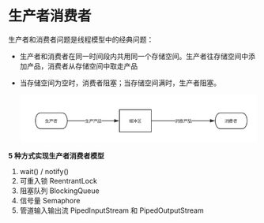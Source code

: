 # 生产者消费者

生产者和消费者问题是线程模型中的经典问题：

- 生产者和消费者在同一时间段内共用同一个存储空间。生产者往存储空间中添加产品，消费者从存储空间中取走产品
- 当存储空间为空时，消费者阻塞；当存储空间满时，生产者阻塞。

    ![](Untitled-72ec5476-025d-48a7-8946-db0fb09d580b.png)

**5 种方式实现生产者消费者模型**

1. wait() / notify()
2. 可重入锁 ReentrantLock
3. 阻塞队列 BlockingQueue
4. 信号量 Semaphore
5. 管道输入输出流 PipedInputStream 和 PipedOutputStream